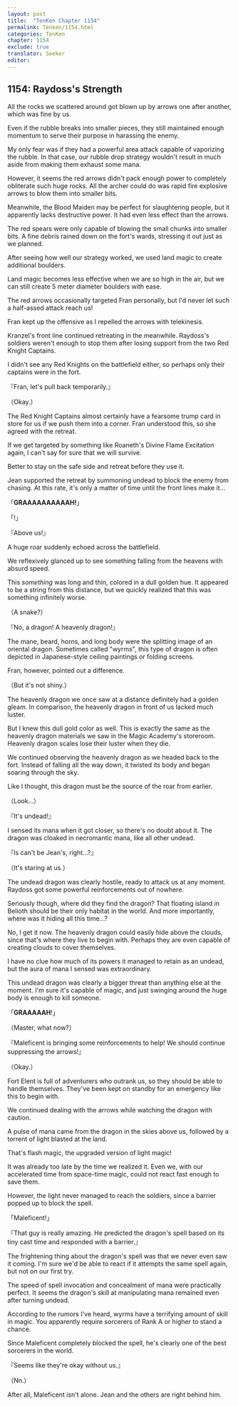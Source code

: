 ```yaml
---
layout: post
title:  "TenKen Chapter 1154"
permalink: Tenken/1154.html
categories: TenKen
chapter: 1154
exclude: true
translator: Seeker
editor: 
---
```

<h2>1154: Raydoss's Strength</h2>

All the rocks we scattered around got blown up by arrows one after another, which was fine by us.

Even if the rubble breaks into smaller pieces, they still maintained enough momentum to serve their purpose in harassing the enemy.

My only fear was if they had a powerful area attack capable of vaporizing the rubble. In that case, our rubble drop strategy wouldn't result in much aside from making them exhaust some mana.

However, it seems the red arrows didn't pack enough power to completely obliterate such huge rocks. All the archer could do was rapid fire explosive arrows to blow them into smaller bits.

Meanwhile, the Blood Maiden may be perfect for slaughtering people, but it apparently lacks destructive power. It had even less effect than the arrows.

The red spears were only capable of blowing the small chunks into smaller bits. A fine debris rained down on the fort's wards, stressing it out just as we planned.

After seeing how well our strategy worked, we used land magic to create additional boulders.

Land magic becomes less effective when we are so high in the air, but we can still create 5 meter diameter boulders with ease.

The red arrows occasionally targeted Fran personally, but I'd never let such a half-assed attack reach us!

Fran kept up the offensive as I repelled the arrows with telekinesis.

Kranzel's front line continued retreating in the meanwhile. Raydoss's soldiers weren't enough to stop them after losing support from the two Red Knight Captains.

I didn't see any Red Knights on the battlefield either, so perhaps only their captains were in the fort.

『Fran, let's pull back temporarily.』

（Okay.）

The Red Knight Captains almost certainly have a fearsome trump card in store for us if we push them into a corner. Fran understood this, so she agreed with the retreat.

If we get targeted by something like Roaneth's Divine Flame Excitation again, I can't say for sure that we will survive.

Better to stay on the safe side and retreat before they use it.

Jean supported the retreat by summoning undead to block the enemy from chasing. At this rate, it's only a matter of time until the front lines make it...

「**GRAAAAAAAAAAH!**」

「!」

『Above us!』

A huge roar suddenly echoed across the battlefield.

We reflexively glanced up to see something falling from the heavens with absurd speed.

This *something* was long and thin, colored in a dull golden hue. It appeared to be a string from this distance, but we quickly realized that this was something infinitely worse.

（A snake?）

『No, a dragon! A heavenly dragon!』

The mane, beard, horns, and long body were the splitting image of an oriental dragon. Sometimes called "wyrms", this type of dragon is often depicted in Japanese-style ceiling paintings or folding screens.

Fran, however, pointed out a difference.

（But it's not shiny.）

The heavenly dragon we once saw at a distance definitely had a golden gleam. In comparison, the heavenly dragon in front of us lacked much luster.

But I knew this dull gold color as well. This is exactly the same as the heavenly dragon materials we saw in the Magic Academy's storeroom. Heavenly dragon scales lose their luster when they die.

We continued observing the heavenly dragon as we headed back to the fort. Instead of falling all the way down, it twisted its body and began soaring through the sky.

Like I thought, this dragon must be the source of the roar from earlier.

（Look...）

『It's undead!』

I sensed its mana when it got closer, so there's no doubt about it. The dragon was cloaked in necromantic mana, like all other undead.

『Is can't be Jean's, right...?』

（It's staring at us.）

The undead dragon was clearly hostile, ready to attack us at any moment. Raydoss got some powerful reinforcements out of nowhere.

Seriously though, where did they find the dragon? That floating island in Belioth should be their only habitat in the world. And more importantly, where was it hiding all this time...?

No, I get it now. The heavenly dragon could easily hide above the clouds, since that's where they live to begin with. Perhaps they are even capable of creating clouds to cover themselves.

I have no clue how much of its powers it managed to retain as an undead, but the aura of mana I sensed was extraordinary.

This undead dragon was clearly a bigger threat than anything else at the moment. I'm sure it's capable of magic, and just swinging around the huge body is enough to kill someone.

「**GRAAAAAH**!」

（Master, what now?）

『Maleficent is bringing some reinforcements to help! We should continue suppressing the arrows!』

（Okay.）

Fort Elent is full of adventurers who outrank us, so they should be able to handle themselves. They've been kept on standby for an emergency like this to begin with.

We continued dealing with the arrows while watching the dragon with caution.

A pulse of mana came from the dragon in the skies above us, followed by a torrent of light blasted at the land.

That's flash magic, the upgraded version of light magic!

It was already too late by the time we realized it. Even we, with our accelerated time from space-time magic, could not react fast enough to save them.

However, the light never managed to reach the soldiers, since a barrier popped up to block the spell.

「Maleficent!」

『That guy is really amazing. He predicted the dragon's spell based on its tiny cast time and responded with a barrier.』

The frightening thing about the dragon's spell was that we never even saw it coming. I'm sure we'd be able to react if it attempts the same spell again, but not on our first try.

The speed of spell invocation and concealment of mana were practically perfect. It seems the dragon's skill at manipulating mana remained even after turning undead. 

According to the rumors I've heard, wyrms have a terrifying amount of skill in magic. You apparently require sorcerers of Rank A or higher to stand a chance.

Since Maleficent completely blocked the spell, he's clearly one of the best sorcerers in the world.

『Seems like they're okay without us.』

（Nn.）

After all, Maleficent isn't alone. Jean and the others are right behind him.



